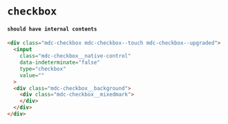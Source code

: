 # `checkbox`

#### `should have internal contents`

```html
<div class="mdc-checkbox mdc-checkbox--touch mdc-checkbox--upgraded">
  <input
    class="mdc-checkbox__native-control"
    data-indeterminate="false"
    type="checkbox"
    value=""
  >
  <div class="mdc-checkbox__background">
    <div class="mdc-checkbox__mixedmark">
    </div>
  </div>
</div>

```

